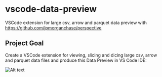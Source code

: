 # vscode-data-preview
VSCode extension for large csv, arrow and parquet data preview with https://github.com/jpmorganchase/perspective

## Project Goal

Create a VSCode extension for viewing, slicing and dicing large csv, arrow and parquet data files and produce this Data Preview in VS Code IDE:

![Alt text](https://github.com/RandomFractals/vscode-perspective-viewer/blob/master/vscode-perspective-viewer.png?raw=true 
 "Perspective Viewer") 


